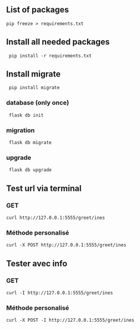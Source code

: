 ## List of packages
```
pip freeze > requirements.txt  
```


## Install all needed packages
```
 pip install -r requirements.txt
```

## Install migrate
```
 pip install migrate
```
###  database (only once)
```
 flask db init
```
###  migration
```
 flask db migrate
```

###  upgrade 
```
 flask db upgrade
```

## Test url via terminal 
### GET
```
curl http://127.0.0.1:5555/greet/ines
```
### Méthode personalisé
```
curl -X POST http://127.0.0.1:5555/greet/ines
```

## Tester avec info
### GET
```
curl -I http://127.0.0.1:5555/greet/ines
```
### Méthode personalisé
```
curl -X POST -I http://127.0.0.1:5555/greet/ines
```